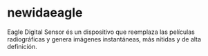 # newidaeagle
Eagle Digital Sensor és un dispositivo que reemplaza las películas radiográficas y genera imágenes instantáneas, más nítidas y de alta definición.
